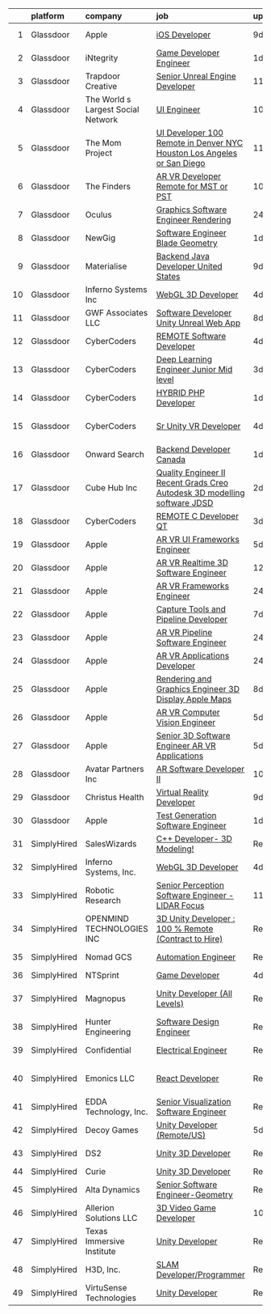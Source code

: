 

|    | platform    | company                            | job                                                                                                                                                                                                                                                                                                                                                                                                                                                                                                                                                                                                                                                                                                                                                                                                                                                                                                                                                                                                                                                                                                                                                                                                                                                                                                                                                                                                                                                                        | update_time   | location                  |
|---:|:------------|:-----------------------------------|:---------------------------------------------------------------------------------------------------------------------------------------------------------------------------------------------------------------------------------------------------------------------------------------------------------------------------------------------------------------------------------------------------------------------------------------------------------------------------------------------------------------------------------------------------------------------------------------------------------------------------------------------------------------------------------------------------------------------------------------------------------------------------------------------------------------------------------------------------------------------------------------------------------------------------------------------------------------------------------------------------------------------------------------------------------------------------------------------------------------------------------------------------------------------------------------------------------------------------------------------------------------------------------------------------------------------------------------------------------------------------------------------------------------------------------------------------------------------------|:--------------|:--------------------------|
|  1 | Glassdoor   | Apple                              | [iOS Developer](https://www.glassdoor.com/partner/jobListing.htm?pos=115&ao=1110586&s=58&guid=000001832b5a8acc95d4f5737cd0dd29&src=GD_JOB_AD&t=SR&vt=w&cs=1_6ebc7f7f&cb=1662879697975&jobListingId=1008112467706&cpc=FD1C1DA32C38CFA7&jrtk=3-0-1gclll2o4jflt801-1gclll2ojghrg800-3a23a682d87418b0--6NYlbfkN0BvKrLyj5gPmtZO9T8euul8TCxuuKNOtzRJOomxnwSEodTz2Bc-sPZl8WPllYOnI2h9dqokBSg2ztOFA3zfXqVxJiILid935XXx00ELvxThXpBP3LYD3KH3TFlePrq_7XaQvWhw22CXTG7IMlDbqvLloSY2mhLh86hCN2Vr1oEfIPwPRHwE61sRcQhOm21pHRuqiXQqjgXWuM3gQU94H_IXHISter7SXpAq761fmybKUt0jpJKq0psR5yNdEYrexNFY0pAtmV4-dZB88RGsxVlBstLJqU4qo8dcwURntaCHPxjbg75q4aQGzqpczmOSmWJ4KMP-5oJNTdd7P527rqVPVHrk4J6P_gZspeRLHoiCAeyTwjlTvogKd2-2AEu_N3Zwowrv2BMHHYYGz5VUFTugcZur-RJgNqcJLFWtdebz2jtVZ2nyIRppHPAzb4rkkXIMOT1iA5xtapI-RvE2-ZF0Oaq3cUuN_wjC0k2tRj_mQf3Ax4oZ0U2XkuVeuDezeY5nMjkyHI1LzmZx3ZddGvmvK8wvuRYEDDq60eNaF_cfFPRzAlSFbqQJVT_lEBv1lon9TDsp9Q8lx4XgfEz4Q0EAagXPLgR54TVdMX6i9AsCeyT3W8OA3cj0etMO1PnnsH3eAszHj7byQm5nP4ZQ3wU7cxr0BCsQ_Tcs073rNKBWAxDgK1Pr9kBNyDNaOzk46353gLpqEJmUDny5i-mm5X-UwYusvZ-7T8Mpn0dAYhB56-vL2sKnjtoKrVXsLa9UyrNeaZufa0TSVJFq0TooLzxPS4czFiy7gS86dKsOwwo7MvSGe-icbBgbvOGjbijd7zVOm5DSqPAlAwlUcQ4ahvWBGV4zVZF4El9xYTCE5EJfJTZgB77eACeSMViAP0vRUzymRR6Ftb-ibyF8AhHrCN8iYvLf-Mklb2uSK0lwIj_ffECVmQdKTIe46oReC0--NA42VpmNiGiGMg%3D%3D)                                                                                                                                            | 9d            | San Diego, CA             |
|  2 | Glassdoor   | iNtegrity                          | [Game Developer Engineer](https://www.glassdoor.com/partner/jobListing.htm?pos=110&ao=1110586&s=58&guid=000001832b5a8acc95d4f5737cd0dd29&src=GD_JOB_AD&t=SR&vt=w&ea=1&cs=1_a82e0329&cb=1662879697975&jobListingId=1008129780323&cpc=0FE1F5EA2BC84A01&jrtk=3-0-1gclll2o4jflt801-1gclll2ojghrg800-4573d5f5e8c55fc0--6NYlbfkN0C7QpSfatUTTt_pWYjh4fmCixpaZixxEgk6WqG2e9JFSn8PLDX21so4BUVMbM-nBKhUj69Sr6OpTqYDA7c7087Zkx1rCN74-lugdvlBewCd_1ZIW96wtt_ZQBL96XnFuywy5_D_RtQVA2RWdPeLXY6wv17lUkoo63IjPOysvG-AS5xisPuiO1ZcwYqzUtykwDi_3RWZvwxYIYoM4YJYy1eI6-vZe24u0Q2vVJcDj6fTPqcIEyQ3dIYweZH1KVruSTLQ-K4V-stvspxaJ7jdYZ1n8h_6ivOIMtegkA5yVCfay0u2vmVpoHV6euLpRkxS3pLCpr4oKLu8WvjvvmfgFHN44XXIMohD4qCrJY42lFEl5Z3S8zgfPo82UUq8af8C0poN1VplTiJPdlr20z3TtsAdFrSIDclOHmi77ZF98yc0hUB44wrtNsG7OCIrhO93heb78RSZpxHnuKKhe6BskEcoAqW7h82YvE-aiEb8hk5K93DGatfYNytHxb_B8_k-OYJ1XNl2HNa2XQ%3D%3D)                                                                                                                                                                                                                                                                                                                                                                                                                                                                                                                                                                                             | 1d            | Las Vegas, NV             |
|  3 | Glassdoor   | Trapdoor Creative                  | [Senior Unreal Engine Developer](https://www.glassdoor.com/partner/jobListing.htm?pos=102&ao=1110586&s=58&guid=000001832b5a8acc95d4f5737cd0dd29&src=GD_JOB_AD&t=SR&vt=w&ea=1&cs=1_7397de9f&cb=1662879697974&jobListingId=1008103754936&cpc=01C0F35AFA5AA31B&jrtk=3-0-1gclll2o4jflt801-1gclll2ojghrg800-3ccb01640910f06a--6NYlbfkN0DfhRLDY5E7BVY3xhBTAobuSaZ3WR2SqAJ-w4NHeQGDZ_V54dt5D1-9-o8FlAFC8VGLEw2k2nKsfw8pew_Kwqtd_SEUbUcMf-02KnlYLV1p_IH8Kyt8nzMazNMhvenS4mLaj3fKUYsQpT5EY33skyX4tLuaJ-sj4Ti1j_68LBqgjHhV6p61YjgY1NjWJ-qry5Ng5sKdcl7hq7eXI9nv-o7OIqJRBNpodTtgzTBlGWszEFCdwYTOwX8RRuVFAw6iEAdPl6CRQb6uyPre2WKttTFehhpcqFDvYQ4ff_Oo2JkWKFOXllMChAQevc8fJ6-VEq9Tv2dks_wxk2NTYDcrBWtMgvshjP2RaMNgp9r0LXqm1Vzxisd-gu9bVBexF_7TvoO2iXpvdmwsf_Dg9-iedto7gRcOdXBpeGKo8XQv0fhCf54n8JH3JjJ72NJUA-HU5w4W9OXYQr4SD7yBcJ1WGebyzeVJyhMYBAT9kboQpBa_Y_vTqFD7eY34jHaUe6r4tPX7BHCAQ7SjYmtOKVOm0dNX)                                                                                                                                                                                                                                                                                                                                                                                                                                                                                                                                                                                  | 11d           | Lehi, UT                  |
|  4 | Glassdoor   | The World s Largest Social Network | [UI Engineer](https://www.glassdoor.com/partner/jobListing.htm?pos=129&ao=1110586&s=58&guid=000001832b5a8acc95d4f5737cd0dd29&src=GD_JOB_AD&t=SR&vt=w&ea=1&cs=1_2aba9b0e&cb=1662879697977&jobListingId=1008107325704&cpc=334ABAF5D42DC775&jrtk=3-0-1gclll2o4jflt801-1gclll2ojghrg800-b0d1d05e3f9e914b--6NYlbfkN0DSgjPPcnEdvoK3uuxfISLALE6pB1FR7YSHOr_tSg5_QGIhoz_2VqUepdcKLBLI_zRC1ifvCFz4IC9M3K3yzi4LSEqnxPFcKoVN2ufIuoXP-IvxLw5B3LarhrY3vGJNFJPxPWXQ0SXsg7cjzARpfxY1j2ZZzyPhjU_M59m5a8uGmakB0If0jB-JVdRHkmqZ923y1w0bww40eA-SOofn4tt1upfjGipeC_wNAX0nwQg9UcuIiJcjGUhVBly0vK3lhkPdyb_dh9LftGkQmk7rAe7X-pkZ9ELVR9pIH2y1QAbM7-jiltrtoEpyyeUMntilKPrOoYtU8DDu2Yli_U_ID_XmgBDaVR7tcAqAYKqFMuHnApvFY53uC8XXZmU1sOWmYIULnM08BvVea6RYFL1sOLV4B1mqsaU6rCTSH0spVSJtoaqbFqPxhGbEJlzFo_2aUAFRccxZYhdqq_qQbJ6KrntOPc01GNh-cLllyDQaocooWjT-nY9LMi5MBwY1QphCBrlC-u64p4YEj1ctuhH0FQeB6pvRBd46RrNo7rkE8eeLr7nyuOp0J1wOuECffiSnDzzkof9rzvpaIDOlmg98-Qk0)                                                                                                                                                                                                                                                                                                                                                                                                                                                                                                                                     | 10d           | San Diego, CA             |
|  5 | Glassdoor   | The Mom Project                    | [UI Developer  100  Remote in Denver  NYC  Houston  Los Angeles or San Diego ](https://www.glassdoor.com/partner/jobListing.htm?pos=112&ao=1110586&s=58&guid=000001832b5a8acc95d4f5737cd0dd29&src=GD_JOB_AD&t=SR&vt=w&cs=1_37ce8970&cb=1662879697975&jobListingId=1008104756582&cpc=39A4E8CE329AB187&jrtk=3-0-1gclll2o4jflt801-1gclll2ojghrg800-ef8a33a40c519195--6NYlbfkN0BDp_epf89aHDQhKpPegNJQ_ldQpEFZQsM9OcONMGxWx6pU56EKHF58QjVdAUvn2gXgAhQQvxpsNH7fDirUEibY3AvzPTiNNIe4lTw8eWZPCo-5zhozJ_ZTGQvXqJdul8yHi4U4MoqVYQZpUCAZKTGbcZMhPFF33iqC6pcimaZZ_xHfpC2Jd97uYaSvUggBu6MXknMS0lk6WNcV5I32PUa-zTtlGB9Q89V2zW6ryfVHAF7Qy5C4oyPbf842ccMvfL5rpfoV3xQWNL3wJB3PyrsIi3rbBRBlg-V7W3AgOcot5BEww3a6yUq_FmOwep-nYBn2wr777mGPdHl3EiE-57PBmNr8nqVjJxS5EdZUzcKkJPXdhCXnXkt6XwcGCJxBYkAgfMj6QYyohYL-9X2DV0NcPFOUzvNAblfiKZs9gLwvx0pr0wpc-mhIL3AKFUJ1dZCb5MoSWAOHey8zVn2xupPm7JecVIAwwUWYFoQXNJYN91b5lH8NVAY8WH75AMaZsUyJyd2925N6D4bIyfjBjvxmCgYx-gdU_WaU3OYqgCMBEKy4q81FKGGBQgD8sHBWtL8zfM9z7f5qQg%3D%3D)                                                                                                                                                                                                                                                                                                                                                                                                                                                                             | 11d           | Denver, CO                |
|  6 | Glassdoor   | The Finders                        | [AR VR Developer   Remote for MST or PST](https://www.glassdoor.com/partner/jobListing.htm?pos=125&ao=1110586&s=58&guid=000001832b5a8acc95d4f5737cd0dd29&src=GD_JOB_AD&t=SR&vt=w&ea=1&cs=1_d22fa1a8&cb=1662879697977&jobListingId=1008106385070&cpc=3DB599BF2F4828F0&jrtk=3-0-1gclll2o4jflt801-1gclll2ojghrg800-76e8d4ed4d326d96--6NYlbfkN0AYo_ysEmi-N9D-g6x4hDoxwWbDzILIh7p3iecCghkOgCCQ9Hjx-p_46PTVF05XzNP5Z5K71OiC6zoUMdSW3LZvMzecx9XPoBXy4TghAeCSdb8dXvKrDUkzgIaCWvmYeo1SeQbGFdI4NQnpIbRQDunnf92V0Ep1OSri4gPT5T2YNh8Y-j5fvXhZ7qLhd99Y6x8MNP0_YNz5Ui2K_8fiErCtw6R88G5mi_WsUrGpdpUV9O6moZ-Va1wTUkWBojgpOa9Hzr3Gnqb4uelPKTGe8FCHSsdafsnNcfxmHr5bHoA_Zq0y5wxGNo8ttsMGRcttbxIC5kdYzY2o82Lym4U_nMaUD1CA30MfWy8id-YsgSjGFiMiIa-DTYg13_xOihZrPADrE_oMc--x2tJSDE0g7rvLQkHEffvCIIDa60mm8yo_atU7-KBbQPmztvdtZaCjXRX7fGRNNyVP9vLcWsGFMMWR4KCYksZSVB35O55NAkbb8yZL-1t8lmywAi2qgY9x_ILPWYcvEUOfRcS9ByAFuPc_)                                                                                                                                                                                                                                                                                                                                                                                                                                                                                                                                                                         | 10d           | Arizona                   |
|  7 | Glassdoor   | Oculus                             | [Graphics Software Engineer   Rendering](https://www.glassdoor.com/partner/jobListing.htm?pos=108&ao=1110586&s=58&guid=000001832b5a8acc95d4f5737cd0dd29&src=GD_JOB_AD&t=SR&vt=w&cs=1_e3bb2444&cb=1662879697975&jobListingId=1008130556276&cpc=75B6770C194DCF89&jrtk=3-0-1gclll2o4jflt801-1gclll2ojghrg800-9befe75e98588d1e--6NYlbfkN0DYl4UJW4r1Vl7FEn6T9F-rD9lpC-0oMJVSiWjK_MGUd8e8cHXcpv6KPyjLHZEfqkUa2Jc6cPcSL1BCKYWS171d62RiGZbeLKZ_DxhcRnvk2Rg9OX38eacw6htRBQ7tIxYbvX-ap0AzuQerzpFKJEw4oirGE1wkCndIDjT3tjXH8WFgEcWdZnfl4ZLxDMEb-mwUYhDDocqJ_ZQcTxJpUEno16uPXtpKDvmUKv-nQ7T1m33GfEBPPykcT3B1GG80OZ7JpGjYeFgPfMswtIWJhj0wR9rrCjUh40fP3b4Bfv3aOl6xD6rfNG2XDBMXsc_uCC5-7ZSftBRge3rWEPcr-rS_a5Uh9srlegK62XnmPkBdjHX7FKDPIDx1bLIlMNHMxTyGAm3ytSfFJC1haRLbBQjzwxXPKeZ0u0Q0ALCISI1jcrr7jBipoG9vVb5_EKsvNDr4247db0Ml0ZHVqeMmH-2xKEw7vYRnIw6BXE03wCN9yFRA18ZGPKR8XRaNnLUH1x7QVEKxYwr3ggaHWv1EHCuk1dh5c_VtYboYoglTsyj7Yhib_gptd1Y_yqOHsCknkxsoKCPPXRIyVUG1CnCHfC9CuOaaezrh_FjzrWvYR7sJZ7P-w_7UD4JPkMFDIqZD2cgGxmF3mZJAVl1Cqp3XXAuZ_L2O6WCUIMRA3gMRhLoTU48QGO4iZsEFz76ObvOCd6tSHH3-V_5H6FFfWDCD5TqnNf8mgfTqZg1zfhT-3ZGGgGGT9wbYyTmyK9LyGzsIyI2a0ashrN1xuuh6YNymauCS6F_BL_YuQJlHk7zpxKdXvu3F-QFuPcBgO5GsjJMdVQFrGqjWQ1id-uIoEru50Q2enn7VVRIsZk5aP7cllkchuFSExvzNuIFC4tPwtruYbzbia3UVRf1ZW-DeiOqYCP8JAZoze196482gAn_O8pbrfBRL9Wu2zrpkqtYSXd-wZ10p7qpUSds6bLjtbLBNX8plQ2TflS4ZBd4emVphMZaedq3_YmoxiAx8puM_HmcM21hCSJt2Y9wRqA_EuhfNe94WM-Mxx7fFseWZdjWOWLKIBIlJszaAloq65hpgOPTyRtE%3D) | 24h           | Remote                    |
|  8 | Glassdoor   | NewGig                             | [Software Engineer   Blade Geometry](https://www.glassdoor.com/partner/jobListing.htm?pos=113&ao=1110586&s=58&guid=000001832b5a8acc95d4f5737cd0dd29&src=GD_JOB_AD&t=SR&vt=w&ea=1&cs=1_30b0a604&cb=1662879697975&jobListingId=1008130449300&cpc=39A4E8CE329AB187&jrtk=3-0-1gclll2o4jflt801-1gclll2ojghrg800-d72860383aa12818--6NYlbfkN0DMRWx3dxQwEUy80STP2pDlM0S_bnaKySzJTmtENEPEW3GrnwDjkmeNwP_gM4-BL2Fch-WeYcLYE5vb3OhYREfKVxIIfY4MsELjzzZqSVKwT7shxHWJxJH5ot-5-rfBriWFPU-9hZnqsIYlEzh5JD-hwFD-89kWcPvChQyo8RlyS4Zoc0iuuETRxG8pTVhxMgQgyRekmH-mkrvuDbTTRYI_GUvZRkJ-BOcNxOElnmVqZsKHaJU1r7BtX0oIqBuqc9lXhvzRg0U-KW2CoyJhhsOT4K-zNB8Ei-4h7h6pnbvQgCBoRMlK76CmuB0frPOnpLIz5Qu-fZeGFC06r0wRuxrzxINkqQGrOsLHBRyyjF0hJYzTZ-2k4qrI7mlOXQQQ1L-GG-IBy2Li4rKXp03KamZnwF4ECRiiMiAIEkTn-HLxujFohSCOSOQ0hdxN7I85dR0phg8L2D48wGJbUeMGV__8wePSJgRR9Au0N511YA9LfCV2kX_h2s_giYRJcQGV_TrqREcsSlXUiItekhTZTL1VHca_41QSY1uEjIyNiau873_yh0rjnihmXIBDiNn_SxNWp5m8PQGLW-aB7O0H06a7W2OOFfSjFSRpxrmdmvUQMayVpNiWSE_l_4AYueMdtZZWr1KMu-hmsQk694WMb-TBzufdbREGE3Jc2xFcmoqA7nfX1CYhvCXWoAxP9n7qgRu8pXZIBfcV4qPMvlgWp5c4gqbLhP5RGIghbnAZWIVgIZJETOqZJsk77RBGc5DSfSI%3D)                                                                                                                                                                                                                                                                                                                                | 1d            | Boston, MA                |
|  9 | Glassdoor   | Materialise                        | [Backend Java Developer  United States ](https://www.glassdoor.com/partner/jobListing.htm?pos=103&ao=1110586&s=58&guid=000001832b5a8acc95d4f5737cd0dd29&src=GD_JOB_AD&t=SR&vt=w&ea=1&cs=1_233c3d25&cb=1662879697974&jobListingId=1008111452488&cpc=8507CEB59E1C6AFB&jrtk=3-0-1gclll2o4jflt801-1gclll2ojghrg800-cffead584926eb06--6NYlbfkN0BL1DyQYBK1tHwoBciZhChALBxjrhsy8rFgUIA85pUFUaICefKbL8h73gDJOEWS-68N1mz8TIUkPgY4_V6OzDue4R-Yp5-hbGOmvajeWdo5Z6POZHRFtr9fO4GLUMhd64x7WqSEzsKBZNw1RLMVPwMdfIVWYK46F8a3G54OBDC48IbwSJPDBtgqBeHwze6X36bbho_NFeAoPJ7N9fp642gx4a80hXd1TQ-PNzWlXU8LVpRaebgBsNqGfQHWoTbXHIAPKNCbwj_ZBon5o-IkuIDMvLsLSxnRCdNtGfINHzlFk8n20T40hhnqF8jRh0bezOWOGDFE6NxqUBV5RxF5npW4WqeP13xLR5y4nCL5Zxa7Guju-Xg9yynqXQlDacNxblff_WrDEpsP8CZdOD88zs1BLdhmae6iB65_8R01974C1G4tpdkg9oW120RAKq8Ua4rRMXb64btOMVyP6GBR0k6OFhyZHApXvEPkpirWBWQ-4yjYSnxhk6eVh8z9hhlQta-xlz8NaOZAJp0zjlLNhsEzyx7-2i5RLlw%3D)                                                                                                                                                                                                                                                                                                                                                                                                                                                                                                                                                            | 9d            | Remote                    |
| 10 | Glassdoor   | Inferno Systems  Inc               | [WebGL 3D Developer](https://www.glassdoor.com/partner/jobListing.htm?pos=130&ao=1136043&s=58&guid=000001832b5a8acc95d4f5737cd0dd29&src=GD_JOB_AD&t=SR&vt=w&ea=1&cs=1_d9ab2cd4&cb=1662879697977&jobListingId=1008120873956&jrtk=3-0-1gclll2o4jflt801-1gclll2ojghrg800-751172b241560de1-)                                                                                                                                                                                                                                                                                                                                                                                                                                                                                                                                                                                                                                                                                                                                                                                                                                                                                                                                                                                                                                                                                                                                                                                   | 4d            | Remote                    |
| 11 | Glassdoor   | GWF Associates  LLC                | [Software Developer   Unity Unreal Web App](https://www.glassdoor.com/partner/jobListing.htm?pos=104&ao=1110586&s=58&guid=000001832b5a8acc95d4f5737cd0dd29&src=GD_JOB_AD&t=SR&vt=w&ea=1&cs=1_7dc6cb9d&cb=1662879697974&jobListingId=1008113847249&cpc=663B5FE45D73772E&jrtk=3-0-1gclll2o4jflt801-1gclll2ojghrg800-4a432009221c1997--6NYlbfkN0CiXlXD9X9KmMK7S-b5IcFBvVIey8Qr_VUnbo48CIz6WLzcoSDqneRDku8QlUdN22kKDxpZipBu3R9SWpIpbnBOif_WyzSOpDPBLp8SH237hTTGLeXdTBRvKFfH9-fsxvk44MkMMdxDaDrE8b02UV5PqaRrbQQ8HJ-GwRkEgP4BK_mMhjuP4gDN18aeFvn0n14tqijvjpc6JBVFqU6WlTNKTGBc6DjH6MtJUdpdZ64JYxwnfnzDBJPLHqhaX1giKYpdLfMIA7ufV97L-M4nL1G4FcfMBNZiBleq6k8qJSD_fSpeXb9UcbpxrCcITo4LmS0rnfvgUWL0LaOt3T4SS54L2IRXyAvRhBCqm2burQ0YMfs4kJppSHahGSW1V5iua4A7QD_m2Sl2xISejV178wMzMMC2ITtLng1d3Kfmx6zrWrzGAdqBtFx2-b1_t_UsbuTf7THHWFRPvNhqZRyC-FJ5I9Nb-ZVivIUU2zOo14EMsP0bHwWZJm7EHJpsN_xgsDi81sZyUTOD3GOzyND9h-xu)                                                                                                                                                                                                                                                                                                                                                                                                                                                                                                                                                                       | 8d            | Eatontown, NJ             |
| 12 | Glassdoor   | CyberCoders                        | [REMOTE Software Developer](https://www.glassdoor.com/partner/jobListing.htm?pos=120&ao=1110586&s=58&guid=000001832b5a8acc95d4f5737cd0dd29&src=GD_JOB_AD&t=SR&vt=w&ea=1&cs=1_9460c777&cb=1662879697976&jobListingId=1008121398651&cpc=FA84DF7EA1EC2398&jrtk=3-0-1gclll2o4jflt801-1gclll2ojghrg800-c5e32d578686b0ac--6NYlbfkN0CpFJQzrgRR8WqXWK1qKKEqALWJw739KlKqr2H-MSI4eoBlI4EFrmor2FYZMP3muM3b7ixLItdhiXB4I763_by3M9BlDqlpleTb0RpsOPeVdYLcs7YWUHlTjgxdq1VkzmxtcXoQ4f3N1mfMhFwIZ-8UCwIIcuktv11K0te-zKib7KtiKbpkclV9eQplWIr5ggvAYaDYWGfBfyhJScJGANj1kjOpdWpK2kbKrbt6x5D2REQVUGRPGJ0m9GzSmSgTds-PTujuvRW1vCRWeSqMsNrqFfXv_OCi5MvSOSofNI6cm0-9VCwnT6HZaHR43zW5UGYOl-PtNk4rXIKCNE5Wo37wMziQTivMOroOSj_9ylMpNmAtS2P1Vz0KIXAhf1KwtEDy2PEN43PeptioEDHWNezO2YIDTRP8MKvFnfYl1ntiZl6NtUDcoZHdqLDmrenNxwK9UfAie7cM-kOgkhTY-j8bVzP5_DpdK74oHEj6KGmWUkPoKo9Vvtu7qG11GXnbXzKOhJvMJwZ4TrabDPv0equMvl0a44rqr7e_rNedRPPU1PTUGE3YKvyEw79AeAfFZftbZv1QfjpPJUhAtU5dKOZJlSS5-W16ZFExwvUlY_zfKz-2MVs_Osiqev0oww1nSPHbBkn62-qmmjHY_GiJwV1fjzEgNf1H00LgtbFEGqwR-XdL4NgQ1VNHN1cEIbwScVrYzaMRi9dwABSJZQff7mZxrcvJ7akE81WXUEs0xrv0lsJ-WvE2B1RjBK0nA9MuJbVzeFWfXntKmDohgdkgVc-ot-VD8iUswK5kW-gM2A-4xv_Jr5NCIK_NZZBokEak8vmaOuU083ss6IJciIVVRqO5HunZiBqJ4VGAlbgX_4fxYialYRUWyM3QmY8ooWHYqp5ugIkaL0bpEYFNcPD0e_E8NORHfidXrUsIisoH6rIzLUfc1KH4jKsBxkKxYOcqguf2ufGmrw7d-L50yy7fwYyrdi6WC_abzPOenClFtc9gGw%3D%3D)                                                                                           | 4d            | New York, NY              |
| 13 | Glassdoor   | CyberCoders                        | [Deep Learning Engineer  Junior   Mid level ](https://www.glassdoor.com/partner/jobListing.htm?pos=126&ao=1110586&s=58&guid=000001832b5a8acc95d4f5737cd0dd29&src=GD_JOB_AD&t=SR&vt=w&ea=1&cs=1_95ecbd07&cb=1662879697977&jobListingId=1008124642898&cpc=FA84DF7EA1EC2398&jrtk=3-0-1gclll2o4jflt801-1gclll2ojghrg800-2b621eb6ceb6d15d--6NYlbfkN0CpFJQzrgRR8WqXWK1qKKEqALWJw739KlKqr2H-MSI4eoBlI4EFrmor2FYZMP3muM1LhQYdYuJckL5CFyuyevhjgHzkuj7jBfSWniKp3yopvM-4RZ3iLzJLlEW5I9yByR2fOlM8JjCgnxILbMhIm_xtyw_cTaiJQCIACPHhA7rfAxCgmv3oV836pj2fMdyiu7q9YKvNxFJYF6bixwXzkktHO007H3pf9ydR6RHt5HrQyJowmAILQ3wz8aJzvbZwIV1uCacxrD6V1F2iYNhZFAkEQB-eCKdNTwHZTE6LN_E4DqzHcydUYRI-bTdOL4yeaITBzhG3ZUilehTzlGdqzz5VGrqKTwSCRtUuZ4Cmes-Q0whhmM9asDi3KrqIL5s42xb-Sfhs-rd5VD7SmryQ9eEqc1vOtNtnHXxfpwLb_X5iUoDiNzLyZ5c9HhreovRqrzphKqqkD3bqPztehPMVwyVVUke7QeI7fIdvnitBV-tsA35pci92PlhJbrzq3ZT0vUPAlh_m-Yz1ftRquPGc97j0XQ7p7yXCnU2QBancFAwMSv-Uw7EorUWZQGSk_L7kd_R2_J8vTAMFj8VkYXndvq6VymX18n-HCwti4L2Ziya1FaWdARNgSFaD27I27ncl_rZX9RLEEZZhfNaWltL2FU4bYIqwgQFCYgJTuitkdnyKZt7WTFXLoww_i_yim2ZisFyGL2o3mrqxqlqLkMl17SkXEmXESMIcfILB4w3xMIK2vOHTBC4TRlKae6GAt_icZKFH52O7EQOTpn0rS8SGAzEeE7gZLpWupYsEYFjZT_Cyl11hb1K4WNFkr757WUE7yH69go_MRFj2nVctWrN5mBM7r1FgSN0PuW-iNI9GURrUA6RZHDxgr4vD9jUAf9V-FoHcNAwdNhAAKQZQstI776f2cKPclfAU1FrFlPplvlZcXsVJgHvcn4XKZN8d0NhTXqg64aDSqDCh6nyIjftC3l8hNL-PUCa1hzU%3D)                                                                                       | 3d            | San Diego, CA             |
| 14 | Glassdoor   | CyberCoders                        | [HYBRID PHP Developer](https://www.glassdoor.com/partner/jobListing.htm?pos=127&ao=1110586&s=58&guid=000001832b5a8acc95d4f5737cd0dd29&src=GD_JOB_AD&t=SR&vt=w&ea=1&cs=1_880e18c3&cb=1662879697977&jobListingId=1008130292926&cpc=32EE424DE2B657EB&jrtk=3-0-1gclll2o4jflt801-1gclll2ojghrg800-dc36a99965e5442c--6NYlbfkN0CpFJQzrgRR8WqXWK1qKKEqALWJw739KlKqr2H-MSI4eoBlI4EFrmor2FYZMP3muM2IWa6aK1nUKn279HXYEh_yCJTohgDy9MiKci6u_Ecm3cr2f1DvM8mIYZKiyQ9ZsGv6Vfa7TBC1rFdS5OdWKgalSeaQRlV9ce3VKhwDKv4ec72bwyxZkkJO8LN97lOOhJkdxrRgG8vSb_N6xzqj5de-DGOaHBl34AZ4owCqWph9Snf1GNbw3QmEFOh1lc5lfK0M59zZ7al1VgrxFtjeznjrAlmjxclbxJwd4_98yF2MbmQgis5ilyr2hMC_QmJSR1p50y2rUm0GGVxYKfW1gfHeYFnmzrrboNfme4gRiUv6-SUny5sokBLyQfxUehHpepXJA85z7gu0IkfGhYgktCipxc4sUwDJfeVnuZzm0Y24Jdq7i5A5C2zLJP1fqhFuhfFLfwBmV3auJeN8LTTrf6B2sPzvRwDGbaOL7zS2m_QXkNyEydsmIKJyzbweLJM3Y8uWlFFSWg6SNkKRs9IwT7PGhcOJyR2kC5gwsD4cdoTWegtia_rZOoakDYaJYzEfljlq5XCkrbchwE2maZ_z2wVxVQIZhrpWyq-ATtcZffOH7d96wgURXzLTA9ARkCyL-vouPlTh6zeKkUfwdwWgtaTm7p-I9tSY2K2OgCK5UWToE7a1hJMkJGOaHabEWnDoGITLpznfuCaXOZOjREIuLV8yjYBHXb-pLlwb9AzaTu7thR4mWayfYcEdzMELdMhGYCX35v1cGwC9DygBqY0HIVYMIbscUB6jpdGCdz90tWQmAXQsmqm62wOWKwEZW2s7ZzW7ezy3K84h9Qg9LQ6Z_vn4Ihi_sY_RHe6MbbTjK_PRvY3uPODQAmV7jzU5kB12v1z1dYKGBhBXHhXgfTKsdfoUgu2ckmUorsfEZ1bgNL2ulrEGrpH4o8d1eLRrYlAbmXUoKubvpyfUbW281NUFztGKfYRn0Xh2KMIpEvHgTSIDkQ%3D%3D)                                                                                                | 1d            | Cincinnati, OH            |
| 15 | Glassdoor   | CyberCoders                        | [Sr  Unity  VR  Developer](https://www.glassdoor.com/partner/jobListing.htm?pos=128&ao=1110586&s=58&guid=000001832b5a8acc95d4f5737cd0dd29&src=GD_JOB_AD&t=SR&vt=w&ea=1&cs=1_6edb3c8d&cb=1662879697977&jobListingId=1008121399360&cpc=F4EED0218A761C36&jrtk=3-0-1gclll2o4jflt801-1gclll2ojghrg800-1b57b942a08c01a4--6NYlbfkN0CpFJQzrgRR8WqXWK1qKKEqALWJw739KlKqr2H-MSI4eoBlI4EFrmor2FYZMP3muM3b7ixLItdhif6tO6LKs7U8ZN47Q-qUMdDOH0TRIB9glu52wHWFw7WGg69Q7aGLVZJTRMSnxe8iNpruyHF_5zr5aWLxZBdbRr3PumadwGS_lJ1IxwOnShvq2w3yFGHBM6j9nmO0HyTMtPoWUb1boN5298wcPQE1h1PmP6F3LZJrgZgYsqehgxXc6z18IoGcbfgZ6TT1YTkcBV-xIdeDtsUu90jsEpH11S7pjef7ZFSadcZVNLRx0n8DLJ3rMQ8XV0uiaa0BzuRfTD4MLRQG14jG9SW1RXwFrAz9teicL-5V0VUaY4jKv3iihPwLGuACaCXpaBAAgHyRSRt6gJ0ij6whUDs7dNQeL0fG4zc7bjoA9Sobnu1rJ17ssjYU2fMO5uiBdrqMNsP54NKwBTe7AfZahJyTXUAHibiHdcdcc1KoXUQLnax2wYgdBdBYmRqlSLNNWF2Q4o6cpQO7OnDNOpPZ7y-yWi2XdMiad6L_kCdXhC0FU48V-f0Re3Q16tV7YWHRUvRVybUa6RhPgOQ1m_o-wZRjqPJmqjEbJkOQSfJkswYCYufG9WO01n_L1-hXnV71O3vE64BNtnHHvMgWDJVX-2K_LnInHvZY6W-n3pWEPOBPuwrSKJzp4V657WqV6PHAc0-SCaCDgxuijdReXv4tndfxm-o9pd_zxzFaAdslL1SuJDKb6z3QCvvMcfm1jYtCPP7UQX3WcKk9E05vgV4BczZf7KR2230jq23kTImCbgABUva_4W6chrdHPurSHZG_UsQahPaDwM3Yteae6tLzR-lTw1vabu1Z9ytRvx6f0UJZM2JuQVNg0w8TEvuu8KeWW3b9Ea8BmSJ4-V6erMxVgh68Qrl19C2pMv6IhTX1ZOvNulmGFKwABdhmM84r1HYxTNytZ5l3fTXpjhZLyL_v0XmpY-WWsHI%3D)                                                                                                          | 4d            | Los Angeles, CA           |
| 16 | Glassdoor   | Onward Search                      | [Backend Developer  Canada ](https://www.glassdoor.com/partner/jobListing.htm?pos=109&ao=1110586&s=58&guid=000001832b5a8acc95d4f5737cd0dd29&src=GD_JOB_AD&t=SR&vt=w&cs=1_18d71830&cb=1662879697975&jobListingId=1008129277669&cpc=D69957E0862862E0&jrtk=3-0-1gclll2o4jflt801-1gclll2ojghrg800-e2a2c0b552c19a36--6NYlbfkN0B7YoEZZ2QAGDyEGGmBPAUWSHc1Mt3sMCn9FehKcWA3wwfxcx19LEZnY8Y4HGhdxxpS3KFaZ0UOrG11EP25WyP7ulYeS8GVyGXeLLpvR3FjzLaaa-2hBhUho2m5vsHtlvRQ9wQhacVh8veuJEeFgzD-XST_vn3vjmk-edARtviHyTsEyspU3a4Tx6OYykY85_y4PJwp4q-rXe4zuVW_RirNWaDHSkSTJK07f3wv94PL0P3EjJXQXXFZH3cedZhua4MEw89E5s0SSJjI6AN9lDhlTmUYufvtPuAxQESwpPv7dnEipaesumLckCM2IY-ATOl5Stel6109PXnByEshB6Y3qw0xnsONmOCM6CCADqQBm1CZGWao_etktCqPRVYR2kidpqxITKpKEWldHTlpwnXSXXyc2HYlaQM-U9kP3X1QDs_GLpmjvOI2TvM7J6oa9uxiZCvBQ_S8JBUjwaiOrlewV0gY_iZKXbKB72rAGPDEQ3PA9HRNoG6eKVQbvpuTGP2FVGwG6-6PT32fcSmkYK5tVeC4ZFBgl4ucwvgi4EFxsscp61ZRfhcVkTyyrGc9gvvmn3u5O5aSI8CY9sszmsDocpMOIGbnmjZCiHQazRUB_gzRr2luO4WZOdPQiYQC5aHNoLy8F8cGsDrXtystN9RghaR_3FogoWQVfVOQGvslpM_87gVw__Ak6CawBc-i5ZkySEwELOWjITnJz8_vh6-f20DCO_RQdRAVpj9k-yrz9fgM6ppJ__JXwQoEw_4cLj_nEbSEBtspXAbTXEtzN8kddIHE0Nu3v9GMAjT-fEa8QPb2_G8gi6Oe2XQIidsm6RJfK5B6mLj-EJ8ywJuY33lLbQEpYlnIymYl4ttOwtmE2R5XL5fTKjULrBrSn_eAH7xf08oZMQSR77Mu7_ewi1T6hwaoPncq4uDWXvPSYlO83snDjEYqDEnn-9M1AYj2YX1767p24v2hhFrxQtk88IjtVr6JwJeQZ3J8ZIBTjX7ag9jr6erRquz4)                                                                                           | 1d            | Ontario, CA               |
| 17 | Glassdoor   | Cube Hub Inc                       | [Quality Engineer II Recent Grads Creo  Autodesk  3D modelling software JDSD](https://www.glassdoor.com/partner/jobListing.htm?pos=117&ao=1110586&s=58&guid=000001832b5a8acc95d4f5737cd0dd29&src=GD_JOB_AD&t=SR&vt=w&ea=1&cs=1_bfc62ead&cb=1662879697976&jobListingId=1008126674449&cpc=FD1C1DA32C38CFA7&jrtk=3-0-1gclll2o4jflt801-1gclll2ojghrg800-12f8e2fa17b33b95--6NYlbfkN0CYTrP2MReuBlROm19G8TXqBXouW2qqVrLkihxTFAjaYCIWXfRtmZrShEMZzAnDSvdIto_hh2QJjksBRr9gZe-sMxq3m62UDV2ABufau1GS7nSJwW0jSrvDEBuUHHxtuWjNU_6csNp-ocKyeT5Ciyawg8L9_J7xyW63G5VtNWSIB4W-36Eb71uS9X79bEs_qZBObq3OQ1Z0BmEkfPOuEv2Ra5ZQZbstR58Oo4CSKDySomA5QRKjRYKnHzeQvf6H5Z01ErbWmyQhwY8JOsS4xFxi12ldX6zYJ71OufVUkgwC2ic0EvDSnTsj0LMCx5hS3Na0yXh8CcpLton-82roI75X-e9vfEBOjCpjkySumeFmWgHgCN_kTc86XilZiOYi8pqKaZsDXuWw7ZdctQhjNVX49KPRfgnPoc3bRh7WQfRjttW_fBaunrH_VMqOvpQ_l42rLPxOovgk-YrTC1ybiYtS0X2qKz7-xydnXBchd7M2woEwQtgcGhZTDc55Ev2B77rW8FRRkz0xPUKfnca0n--Q)                                                                                                                                                                                                                                                                                                                                                                                                                                                                                                                                     | 2d            | East Moline, IL           |
| 18 | Glassdoor   | CyberCoders                        | [REMOTE C   Developer  QT ](https://www.glassdoor.com/partner/jobListing.htm?pos=121&ao=1110586&s=58&guid=000001832b5a8acc95d4f5737cd0dd29&src=GD_JOB_AD&t=SR&vt=w&ea=1&cs=1_98b29145&cb=1662879697976&jobListingId=1008124641992&cpc=B076152010A3B66C&jrtk=3-0-1gclll2o4jflt801-1gclll2ojghrg800-c32b3e25991943cb--6NYlbfkN0CpFJQzrgRR8WqXWK1qKKEqALWJw739KlKqr2H-MSI4eoBlI4EFrmor2FYZMP3muM1LhQYdYuJckAbnbUSQT8IFC5AtjEO-xkX4thX90q666LFUDS_DhjYu1LkLnsr-5YWp2DDzW8Duth-GtSJg0V933meb_C7_iNsjVbmVvo_YpCiSOvgRuld3Ga9l6kY1tH7QB2XrmXvcHt8faDgv4TSYdVd8EqUYooBzUSAgYn3jLYM3v6FApj4GIqE0u0LsdWLsA3flybl5YvDzuNOrFr9IY-Yv9bwoRdyRtYIeTV_LbIfF1fGeM9p_wNg6Pg6mIkfjS20ZXwXVyp74bzFlOClkYwDic7wj-Zkb8vmJoFZws3zbhklziJpBP-p67bHFMoCQ6nmcPT98RfgNSSq7MS8xADqNKkw07ErsAA0Lu14O8Yyj9yR1c0EKkuKbrXx9zTWdQ9XVcxiz86CxC7xrs1ZmWKVJi8PngH4L9nuffFWoAmJYT4xhPl4M2IIXQOCspm7ntBZWssaDW_WnTvyzrptH42KFftNVs2KWMnyiU3i5lmqs2hI5EX2pDBGWwp9mwLdD8LiC49pI6xeY_zunHkF9nC62fTvIhEh9v6c56CBFMDl77Cuja6klVcgO_dhwyXQyKwCmJp1SykHG86BWk_TIkoWmOGfUKTh5JX_OT7uiaz2QdWUKROhKFnsJBAX4wUHbj8BepUjuyL7IE9sLT2pPu4DEXOIDqCZ7s4b5mwhoTWw_148SATs-_ZwnMNtZ7YAO7MSdI6cB8fzZQdd1Tnp8dGUEzGuYTvbHQcvEQJFeJNTCk-DErVCtL9Z9oPnzaWKupz9c6alw-OVlfHVibHlbkM47fp9Cs_0YaxyqQlZbVmWfuK1edH-szAjSlAeO9davmhwnPweTRhx0xpLM-SJF97xrh76dYxjTel3TA7MzZmqYN7tnbprHcnIb1nClO6RO-6jVC1TVEJrxzUbT1zST8_LhDqvqq-fgk9IorR3umQ%3D%3D)                                                                                           | 3d            | Cincinnati, OH            |
| 19 | Glassdoor   | Apple                              | [AR VR UI Frameworks Engineer](https://www.glassdoor.com/partner/jobListing.htm?pos=124&ao=1110586&s=58&guid=000001832b5a8acc95d4f5737cd0dd29&src=GD_JOB_AD&t=SR&vt=w&cs=1_4cd4ab93&cb=1662879697976&jobListingId=1008119547537&cpc=AC285F3A3ECA6BB0&jrtk=3-0-1gclll2o4jflt801-1gclll2ojghrg800-90b9c76de9637a6f--6NYlbfkN0BvKrLyj5gPmtZO9T8euul8TCxuuKNOtzRJOomxnwSEodTz2Bc-sPZlbtkML8D-m4oj7_VbaRCaCuUzVBDvRWRF-7UU51s6yS61mbg_jRV7sJVBQ26DSAhw53pePn4upLCUJbv2jJX-aU8ZCt17zZteS8VnffBQC9vPKF0BPtlYFXHEBe4nhr0Romnn9KhwyJpHWn5YvEKXErFlAm8yeKNbMXgxQNu2l_xM-svJeb_LLTbwEO8S4QfhiNc2jmQ6w5no275UI7Qs2pB_VppKGfLEjUItaEAXAIxJTVvP74Q7vk27YniGX96-ARIEIfHycj6zFGODCcgzyRm4EvQxs5C01R4qSLtQCAtyl-vQ9PYmcH8SzpK193GWkMV0i_SHSvg5x5jf-ctog9uw-GqXeQOWcMk-w-jSCK2_DxASyUaTeroGtF7p56vIG_0MubO7vanEQpDCwJ7O8KjRiGlX_G0HFTWlKffMBI1AVJXaBcQA5Iqqf-PzolIoP6wHgGb5-yxvFKegAmM58wE7PMioFcvaXk_4EYGtuiNh6QSdA7W1LKxK5tQBRZaWc7TZcPWEN3jncep-brGxR8NYsF9gdiLDEkAPB0Q1xZrE_dzPlI_ie6komIOWjdP3knKN0E04V7jmI_Zq1Eyn1HwHNmhxxWaYZEvsj_-vTbxqzN5iUWd5lQuBxjwsy4rHFa9ECIcFwsncijzaGB5s5FMAbdu1W76Yqc4Zjc4ZkwIKepkoB8jLvW3B7rXSvvf8nJbTJjIGkhXIeASpfq7gUOcwT7PC3_lCFjOxnVqPSvhqo44Y6m-rfhNi-GIIFUKMmYA_WOfNpatEggT5Ivegi9D_jgrlSMdS7FE-_W63WSXhuQ9S4IkwAoctg9dLlclaHB2wS3rPTQ3ErPONiumq1mNoXOIgUxNhj1H4JsqljNF45z4rjaZaYFgH0Q3A3SHzzKL2z7aXbzXmCXuYnRh_MA%3D%3D)                                                                                                                             | 5d            | Boulder, CO               |
| 20 | Glassdoor   | Apple                              | [AR VR Realtime 3D Software Engineer](https://www.glassdoor.com/partner/jobListing.htm?pos=123&ao=1110586&s=58&guid=000001832b5a8acc95d4f5737cd0dd29&src=GD_JOB_AD&t=SR&vt=w&cs=1_6674f51f&cb=1662879697976&jobListingId=1008100584133&cpc=AC285F3A3ECA6BB0&jrtk=3-0-1gclll2o4jflt801-1gclll2ojghrg800-be74c4599b441ffc--6NYlbfkN0BvKrLyj5gPmtZO9T8euul8TCxuuKNOtzRJOomxnwSEodTz2Bc-sPZlbtkML8D-m4ppbenoaghDiVEtRt2-ECRqRyfWCRKa_Jz5GoeDNoT-8CfXL3jdHiysjKuh-j4TG83S-ZboA80dXeTHzfspT9O3Ra4hPABGHU21EAaua9dWAsYW-yi33SnjzbDtzIZ7rj4j6BsV-FrgGN8LO-7YmBWq16vMscREshhjMYz98W_0XQ_KCXn0weT0OZV3OCoZTmKxjqrxydjiIjHvB4S-AGG7p5Xe0lT6qIR-XyXPlLnh6GdPNTFBOOD0vljHDNGrJVmVpqu3Q4Z9WdJCryraTshzaLsNDApgbIvCnFZQFLbXSoq03zgr4WkwsdS9NJyD3vUlkoM2fMMMy5Y5L0bxYE9HC_g02nS_DQcObIWzV6CkG1j9nmCxz0Y8ZEyUiQmUq9o72ZenRa2YcbTMF1EnTq0DMRaX7Z_dTdng2UO3YXq-fpYrOvSlv5DVq76I1GY26ke1m3XJ_8OFzMIQnjE-6FKts0osXYCS-8X17J4qN7yBCmh-vLqnINS9UkB6Uw2vlfgcGL8fYfGWMlD5mqFL40SRE2PaS72gzGWZ9rt2itHEedLcQnxV5mkORuM4fF0fgHmC6lsCYg8yaZ-o60j3y5MQgUzxjkxOf0MdWvmlZ4WWIUxFByBBa6zMNshKRjsBU3pZ_b2Ux4ZI28KH5sZvAH020tiV38RE-ItrJrTP6TU7aqiYeD5dJJwQWUrV9ZhT2AQS9OERqRo49KnvqLZODViXFOhSwIR3LUEpGRpj3VLvi9EZv7hIjud94CVS53DoG-FYMLIilI74ommT0enEo5teCYBFjS3Wt3z81F6OdF0RjkFg_d3keF1FU7SwLeELYHHYT2bxeM5C4ZWMJndhKL5yvr60eYuNzj_fdxjerIwNHVOQbcEjDKYCMXT0uq_UqwX_8o_6buznGaJsse6DR-2V2SCJxPitqWE%3D)                                                                                                    | 12d           | Boulder, CO               |
| 21 | Glassdoor   | Apple                              | [AR VR Frameworks Engineer](https://www.glassdoor.com/partner/jobListing.htm?pos=122&ao=1110586&s=58&guid=000001832b5a8acc95d4f5737cd0dd29&src=GD_JOB_AD&t=SR&vt=w&cs=1_134b43e1&cb=1662879697976&jobListingId=1008130706145&cpc=334ABAF5D42DC775&jrtk=3-0-1gclll2o4jflt801-1gclll2ojghrg800-f6457a3954b60c49--6NYlbfkN0BvKrLyj5gPmtZO9T8euul8TCxuuKNOtzRJOomxnwSEodTz2Bc-sPZlt2Zgji_QUXEqlNrUXv5nV1kvxKtEtibCbrt91GoKjp_D1FEVep6YO0t9Hok_4UAhyLCadrm838mD7YOWKmWOpK5b7b4KZg8l4pinVAIsvS7KWdqio3wtILR8UhtimFj7Edz1JK7K16yojThwimBB_FIqXcxf8OXOrjRRm0iFfR2Ki0V25vp-Rshz5lyE1ducQtCoXA4NjQj6QYoqJZaMRf_T4W9UEBIb-C7SuK1ZS7om-PU0TEtD63ACkDO72cSVUnaW7YVsQUri41gKpEtkWT2Vqb494LM9Y2teHJsdU3rvj3GRRBjvqwVppi9-Vb_-R2i3mshJl8gPdn0bOoLiiRyZEjpLtR8Hzz2y3yUOw4FRr4MX13fJAs29g9D-q-UC-jyEKTEnYPnSqGLc99nnXe9rbW6ChxWsCgFM2VgogpeYAUpy5HQovJivA40xR_hE_iWL0PUrhTai3FLImliMgHBQBAlpOebnWPDunMKIXaDiG6sRQN5IIgvUlj53Q92gl8Rew32UemIFB0EOPstloh3yNp08xRWpyOEqhzuq6_x8aSdIHCZ3uYo_JtwJtos8GxypYPNM3SgpQFdxmYDYLfdcWgiSsYgFhGwTGUj9vdXHeYD15SBAv41tZFbNeHV9w2prwN3lEviTGo9249iqOFl47en5nj9jqNULtq_Gc1ela7kmAfcxBZqHKlIQVcd1iteqjO8-m43RhB4iX9B7SITid8BqZnXtQAdzQ4XhBZ_nFcOD2vRG55H3lzO00o16xFoR8_HexusJKedrlStf0NV97hu9ihl2x6YnpxZaZXvDfzvRFUHzM1c2i1WPgx5rJd3KWGsiuYKm8dqTDcGuqQhpitkwHslwLsNT8l8gLWpDCp811da_CBEP0AKqxWLYvZ3SBD0CIds%3D)                                                                                                                                              | 24h           | Cupertino, CA             |
| 22 | Glassdoor   | Apple                              | [Capture Tools and Pipeline Developer](https://www.glassdoor.com/partner/jobListing.htm?pos=106&ao=1110586&s=58&guid=000001832b5a8acc95d4f5737cd0dd29&src=GD_JOB_AD&t=SR&vt=w&cs=1_154fd609&cb=1662879697974&jobListingId=1008115940683&cpc=AC285F3A3ECA6BB0&jrtk=3-0-1gclll2o4jflt801-1gclll2ojghrg800-aed41e2bc060019a--6NYlbfkN0BvKrLyj5gPmtZO9T8euul8TCxuuKNOtzRJOomxnwSEodTz2Bc-sPZl5OJ9R4TJsNdNXIS6AYMhnGdboE4Qn3m2qeEdXprSlMk0Qec9nSBI_OrNLpBYp2tDdfqauL1A6hBPjLacG0LQyuO2XFfreA-MFOa8bCKlHinUQK0leaewlTALvGZ_lhI-ZCuNQiha-LSAbFhOKFXU5DQymj59nHwH-2B8hpx7NgIdK_6mBGwlHdApxeaGBKD61MqYd2AHzSLdTDvQrBOIXYXI4GaDqTKk8_YbPIXqyHKoXC7G9ewCFdajaYE3xZe6ZZtLD0wOmnhTkHeZMcX290Ume7lC8MOenX8TIy18-XTHMwxdXFRZO2HvF_3yaY13N_EdVZPhw0APYrOIZstRhyYYiDPazPfWbdt9hzxoTF9g2QkpCWenvHIodVZ01XMzruSZ4vuBs9DuO2LZTZon4mPYqmlwesjLdhL-h5fAwrhkvgI5aXO3dhbujAq9hKxSMGC7g_ZGACl2sWw3zSMF49ASxzsiJ7vnslkv7TpcLnPPAF74L-hKFDTBe8unuN7bbRvJvByutFZtxJxESHcf_iYZuX-EwD2e51i3py1uePj9mflYEfvi5zXU5Y8JGHmIQ3fLY1VbwwfiLz2EM69OGaElT1O6aknn1S1gU5oy7VBiyxpkCGLfHr9rdQpvTefByM7-NRDJwMf6iQFFt51yUOAW9WVqmTJRdA8Ko6vUYQUU-SwqL98Cs5D8OpHrOg1QFXkQVzLRSpdWKtfC0RsHJF69IkJFJFf_ySVB828i5bJLqk2t9OM1ZnUWNB_h44QuomV1NPBfMmPA66FsKv5dipydXllWr_Vd2fuMxE-vH-Tc4lhGzZj_O87cFRBVOEGi-aRpWBdWZ9pAQQpIxo4ltya66x3IDPSkEWtYYkRf0qp1g9RdrIcf7-7Pfheh_UeYJ6s-uRMnOkJCu03gn2V4dk39FlqVzuGM)                                                                                                                 | 7d            | Culver City, CA           |
| 23 | Glassdoor   | Apple                              | [AR VR Pipeline Software Engineer](https://www.glassdoor.com/partner/jobListing.htm?pos=119&ao=1110586&s=58&guid=000001832b5a8acc95d4f5737cd0dd29&src=GD_JOB_AD&t=SR&vt=w&cs=1_5a49a3fa&cb=1662879697976&jobListingId=1008130706306&cpc=3DB599BF2F4828F0&jrtk=3-0-1gclll2o4jflt801-1gclll2ojghrg800-f16174ac81ded8bc--6NYlbfkN0BvKrLyj5gPmtZO9T8euul8TCxuuKNOtzRJOomxnwSEodTz2Bc-sPZl1dBMH13w-jOzkoJuNaPqSdE9LqLtMTk4JskuAN9Soj-7evIzNRCY-F6dnEkYMv8zCNHOHPZ2w83tD_XGCVni37C9F7oEvAdjuoMSnzYbe_aF5DskQVGxSiYvKb1T1xSsCdX_t_JyUEy7xkcw0flB0PhNjXdHRylGe6FbPXAkZAu42C6TCh_qnAwEaMGULWpAC4GM2n4OfFT-Kvk19hlc61xZTMTf9GNEMBF7ZYPHlq3wAeTdqljLZ2vFk2jZpR0KStoDAe3xkbg48abAOUXwgqXWlBcvwMpgRaLgVvla-MphluMH5dWiMVnwkPZjaFGDehNOOo-paAZMij0rzwFgmeI14VsSJubXtTk-hZAQAlhgiPcAa_GJt9OgQMjGaPrpAfHvltWE0Iqh-2FKDfm-pmBk-QuWzrIuEyl5agpQHHISF6EXWGvYiN8TYLKbO7B-uV6v2nowLcQYukHcHGxa12d4ESUI7JaxBuYyGSomBWShAxWkU9ZuQVposKKH-zy5w9jPK1J0sBJqcEr0bgHQd7nbn6U12N2A6bLcPVcWA8f-6PD1dur8OajW1cfqJyecxsGNjEzyn7dzrTJQMJNC20dl2KjddsBClWHW6xV7Qe9QzJB9ASGxcToDnCVvSZPsLAkn373lUwnEAxXBADqTbsq8iFgMK2WQiS5-kHPm50Egr8wTvzeRKDbfRr9VvlTWVNm64q_WKJ_zIminx6D7M7djrQvXP21cCYAg-RluUXRHiJ46SGbkuAcrahNLY1jpPeNaYCiDh6HuzLiyPfjOySEj_5WiksfyY2ED57T4hXH1Sh9FMwchsvDQZDD2vGLBt0DoPCnNX7EWstDsqUPtGHaGUta1JDKRt5o2DUzVpnUnR4MTjASeNW5-bNXG3SVK1bN9tulbcXFLeaTUpSnN5qH_oEMHTvtOYMfwqUytmug%3D)                                                                                                       | 24h           | Seattle, WA               |
| 24 | Glassdoor   | Apple                              | [AR VR Applications Developer](https://www.glassdoor.com/partner/jobListing.htm?pos=105&ao=1110586&s=58&guid=000001832b5a8acc95d4f5737cd0dd29&src=GD_JOB_AD&t=SR&vt=w&cs=1_535067ea&cb=1662879697974&jobListingId=1008130706359&cpc=AC285F3A3ECA6BB0&jrtk=3-0-1gclll2o4jflt801-1gclll2ojghrg800-55059640dd1773ed--6NYlbfkN0BvKrLyj5gPmtZO9T8euul8TCxuuKNOtzRJOomxnwSEodTz2Bc-sPZlbtkML8D-m4r1Ix6DLeqtxr4SLEKKe7r0fp9wumlFf3rpyvb7KthvRZw6AxaMg4CoDi8hnnfQKaMLXkzhB-_nJGUN4qPAjJPhNVCUnqfVdP2BW7V9NxLCCg56MBFuQKneHTL_HrrRdepSZIbHqqOIsLdUj2pz9z0l1H1122a1dAK3qkyXB5fv2aP2HW6VVhwOEnNhhsUuqDLJsOBVzU22r0ZV37KdgrkCtP6Kuxv09_IPMteKYq2ihsbtz944WSQ_ABpitsQPThslWleJbzRrFOmRjlSUskLLSZaJKZ1UtYjlb31rbAsISQRu870sf1p0qRgV9_cfT3HeEdQEaYrZyCc9I8xx9u51chn7TZoPqWi8917elTj9D57t3QQ0rCKS2kzOAlW1t0FrYgoJ44HNuLXyTGv6Kq1zFe0wPgwJZ-ONOIAp1lFu2HnKUYWPRzoaIozxJeh0R9EkZTlQQHgz0g-Si4oKUdSgLe8wQFziJt0t3FYDXgR08-Q5M4Rohu_c4zKf2a60OzwoW40gETZ1OcMfSTAAx4Z3SJlImiUTQMPhy2cwCo-0sAlm0Du04G4Q_u1DvWCpSXyUeR3bT4fZiw3k9rkRnFqxbse3T3alB4opRxR3aNRGPUMxn0HDqkkMC2OiQeIReoQ8N3lWE-vbNXLAYZSreRDEAvmSG7MblpuzuYGEbGHyDdrOwyJD-QCZ6gWu5yzLHCUhhnFpIz0NesEArSr9bkj7f2iOQzojimP678997Bz7PaMw_1XRU51rpOUFdyF9fVPv74-oGZJkg77I0tJVCCHYJGxYl5dbDelh-UV8wskn9pPD8XEqM4WZ2pPDs0j7eEOEx5lKvO08vKFxNIg0pt56IL_zRSJ1DRbJQd3CDz-o6_YbFYe9K1J-CTUTq6Q85SBZFkZVz_gOcg%3D%3D)                                                                                                                             | 24h           | Boulder, CO               |
| 25 | Glassdoor   | Apple                              | [Rendering and Graphics Engineer   3D Display   Apple Maps](https://www.glassdoor.com/partner/jobListing.htm?pos=116&ao=1110586&s=58&guid=000001832b5a8acc95d4f5737cd0dd29&src=GD_JOB_AD&t=SR&vt=w&cs=1_25f8dc5b&cb=1662879697975&jobListingId=1008115118695&cpc=AC285F3A3ECA6BB0&jrtk=3-0-1gclll2o4jflt801-1gclll2ojghrg800-67ce25cf34ad9846--6NYlbfkN0BvKrLyj5gPmtZO9T8euul8TCxuuKNOtzRJOomxnwSEodTz2Bc-sPZlt2Zgji_QUXEnKj_T1Ut9FIFiKfM_lcs3PA9YMmt1GIIVfAyhKNGUPi1LVhtL59Y84IK3ZJ2UcsS2jkAW1AgJAovjXFj1aQAblWB5puC-3LxR5e54A2ZZRxJfvLlmzZBp5jtxSo8WcVwGGethEf26O4mWn8BApRIBFQuzGDUExIpVU5zsBNMNFhYJe4QB6jnT8kGLK-8RbXwxbSt-VmMv9S8Iwdw2JvZvib9z731ee2llJ2YtxHGSPONodOzPdr_R9hbz0FRW0EwDOEHy5v9sM2ZOz0SaGd3tyVjku3YVX0D8AG4lc1sKOZYHtkXAYq0ICF-Xwz78Luxnc3SZvrvg0ofM07CrnPISKvF4NxkN0g24-A8KHJ_2x5ALWBw1E3bQoJiLbzMX0XuyMu69umQeeD8BTegUqQYpEseyqvLIB3rYlKpZ5vK0_mgi8DowskjxQwyyLMt4a8J7TKpcBJTJt9kHvj96sqCo65RatGRVNLv67GDl2ISjzscKSijVn3bwWriirKTZOLPxpBcroeCTwP2apHdY4o5xn4SChNH7-onH76U2AKo0EcsUJZfLiVoWGCxnNpa7T20HjMb-o6vI26Z0A9BLKu2C8T-HGFteLZQ569TjcKZi6Hx75ETw-NawD8Lwrg_JLh_56kQsTTIEQugX113u0lE2-GfiM6DnLbTmV9KETKvnKMezAW1MUSGsC9gtNWsnGpfa9YibnvIpXYlYyXbUPNE5mEhkldyoLMlK0FUOpHveJ1DvUIeiiKftDbiXUpJMEgIgo21CrKc9f5axavSBXVDcJ3w4sFg0t0dKbBucMlaUxBrhIdtNX51iq8rTjLCZ2goNtadu3LlN1JP3zmFK47bwc87Bq66gKAfQEcbSd9h0Wavke4Ux0LMttJ_KUdk-o3xTDM1Jj1wCNx1W2HwcWVSGkC5hfa1K-1C5l65KzqA-4PRriey2CrQS)                                                            | 8d            | Cupertino, CA             |
| 26 | Glassdoor   | Apple                              | [AR VR Computer Vision Engineer](https://www.glassdoor.com/partner/jobListing.htm?pos=114&ao=1110586&s=58&guid=000001832b5a8acc95d4f5737cd0dd29&src=GD_JOB_AD&t=SR&vt=w&cs=1_b4965967&cb=1662879697975&jobListingId=1008119547919&cpc=AC285F3A3ECA6BB0&jrtk=3-0-1gclll2o4jflt801-1gclll2ojghrg800-91316586bd67fc3b--6NYlbfkN0BvKrLyj5gPmtZO9T8euul8TCxuuKNOtzRJOomxnwSEodTz2Bc-sPZlt2Zgji_QUXHUc8Wm5s2WDj5Dh_ADnoJFOODODEf530LuCTkionMKgANx2x59Q-KiX4Vne04_Egz8KfpI4Xe3qG3CjgyM6boCvsIVRpZBB7qMN40wh0_RD-viXNxVzRTfVn3O0uq-XAtOmBfcpvQkbsgWU4KDo3V8stI-SOcv0s9RYGeaXOAJpeaV0pJ-_enV4SynMTZoprPnfKaMo38gA0ia1bLIRB1WaxavPTiHraYJ0EdWOoK5f6AJA9nldQhhH8thXw6EfzJCsiUg9c0gywbaE35McF_f2eLPx9KoufWpEXlSIDgGo8mrzXXkI6tK9Ue3Tew8dopntRqTGM3RpuIClyRKY_sLJTiW_fS7QiiE0ZbdGZ92-q4FA1pfsDTM3tLR5GU-dw-WTjbVzwhC9F70QOr9YrDRI__H-4A7SAaEXwyXosP2BlkEc3gSWQLeTOY5sQgTxkEIjYMGwxQ1BJlaIHuLS8sqvwNjPXPGpqZXRb86NC4oi3A58-etWMhKsO_sA3az7-bIK9u9GJdXngYAWBKrvQ88l3MWHU4MnndiM0sGZDStN4S6k9tcL1I58cToXLJOdK7AfsHXT_b2ciQ9_Z2bY3Jj15soDtx_euoeMXf2MUi2LTA9tdNARu4TqRdFEsbhcZY41aN2r3h7xQHHZEXkzt9COinuqhvSFVRhaXXrzrBXzZp6qC7yZushMqWvYslVyDOZ5vtCI3_BpIjDs0mAVA_IO3Qi4QNCRbR5UabDOkq9Fxx76t2v37L7xnq6v8M-6vpb6N7xesgQiUCHPGJRNx4809zV8upM8cU_eD6fTVX2H7yXxq9s_63XCUTh1KqsPHpeMUlPF8CkY0tfy5McCsM95gL5yEBLRqD1w2SCYaU3PtX_1gFW7ss0I3fO1sn1ZEL6SvffW1CdwPmkqmtIQ2zV)                                                                                                                       | 5d            | Cupertino, CA             |
| 27 | Glassdoor   | Apple                              | [Senior 3D Software Engineer  AR VR Applications ](https://www.glassdoor.com/partner/jobListing.htm?pos=111&ao=1110586&s=58&guid=000001832b5a8acc95d4f5737cd0dd29&src=GD_JOB_AD&t=SR&vt=w&cs=1_e631361f&cb=1662879697975&jobListingId=1008119546890&cpc=AC285F3A3ECA6BB0&jrtk=3-0-1gclll2o4jflt801-1gclll2ojghrg800-770073f119bfc8eb--6NYlbfkN0BvKrLyj5gPmtZO9T8euul8TCxuuKNOtzRJOomxnwSEodTz2Bc-sPZlbtkML8D-m4oj7_VbaRCaCrXGg4CdD9EhMcs_M4RWasuNj9egCYIqnyNIrBegjZJ1cPwRGaklGMmngDuL3gvZkORITPjv5emAM066W6l5V3qp0ZEmyipZe1hAxDF3iyWsrZIWKInCZ_7DS9faKd6EkhL3-Q_ztTJOvT0K-1-oFAtjATiuxMteY6OWPocHX1VdFNSAIUNUer8KPanKyjiF248k7DQf9qRAnDJ-jgXw7CiA2LhufKVT6IaBXhOAIuK5l3Y416l9h0-xSIF4pkLinpCL8zZ65uXWpZQAmw9eFsW8HwrEWfO2u5GZhXW7WBG2hAvrzOOlBTvx43tbWLEOVE1Fe049_8WwhabOELkk98Sy7RaeWIjGZhkQmYwFH7NCImiS2bY7K3P0HFZ5HoY_x3E7mn7ijf3uIVmgxcquyMEge7k4QpcBehL_jLlQ133RGnaSirualP0fiS7BXAUIPQigusEF18gM-gryRBfUUa4X8v6wxomuyVpuaRFAaTpqekTv2CIEL704mC_VtXlJhg8NcttQMGbaF_BqZiBeERJBDJZ_7a4T55hmc-nLaYVgN0Z85Ftq8_uWbdVKzlUC1DQUVs4Yc31PKtAC5GaScsN9NKZe2yYMED0wxVl4cwMyWKPJAPHHS3EFdrhmwWehDg8rPymNRWov_Dhqje_sCJegypKes9mFhX_x9jVvtRuZlxlLYzVLN_UtX1BrIEXEkSmc_bSNpymM2wnPv-hXDGQouto2-WkbRks8PiuILG3Zyo1OyTyBzhGpQl-RlgBK5VYvpC-f2flCJu8LIeFHszbW3FvdgjqkT0uVhP1jKFV7VMu4JjMOrogWjr8oZZZfg4_6Sl0XZLQV07xDPM6ipw5uCFiSbTLSidnOeO2KWFoIroEce-jmafE_dP898BJA8A-GWsZ_YQYcpJouR_K7OV74G1QaEihR-w%3D%3D)                                                                         | 5d            | Boulder, CO               |
| 28 | Glassdoor   | Avatar Partners  Inc               | [AR Software Developer II](https://www.glassdoor.com/partner/jobListing.htm?pos=101&ao=1110586&s=58&guid=000001832b5a8acc95d4f5737cd0dd29&src=GD_JOB_AD&t=SR&vt=w&ea=1&cs=1_e97ae761&cb=1662879697974&jobListingId=1008106665313&cpc=C0B823A4600C5955&jrtk=3-0-1gclll2o4jflt801-1gclll2ojghrg800-e7104cb7571e10bd--6NYlbfkN0CSE3POay3L6XNXi0aipSscdc1Zs2V3vZI2w3p7sV-Wv_VoR-XsUxX86YfQ56zr2X2DaYELFy_C3wUXcLlSNQY5XhgcS-qb-mOfK5GZmOQEQaCEWWGF4p6F_FMb-3_kziIFa6OePOYEvUBuJ-qJs-wjHE-bkIxGqY7SQZGqOKMNDw4LScBAKRt_vIAGn7gMza147K7obu8YKSiVseuJTnazT67cnEZ3hjgSHo-C8v5KAnkePNq2NTdFNygWkc8v-gjtDxJusd6gyID-uOIzGYc92FqyYwEGrWsG02kMItEG-1Xbl01EHswYetRvDXpVfPmkgls57RMUlYJEBpCdE9ATfdYu43CMUn52LVQCUjCDMHnFveOkBJkSDk2mQcwnBXrqc2FyUJEBdnPQ536XcIa_Ey633_I10hmE15NeIsq3na9hjNuxYKtmt4NW47QirqkN7ry1RgHSK0JVjyfJGkNwZ0qU0RI95W8aiWY1EN4PeFIV4m_cimtwBzXk13nfgMU5Y_MzpJF36Q%3D%3D)                                                                                                                                                                                                                                                                                                                                                                                                                                                                                                                                                                                            | 10d           | Remote                    |
| 29 | Glassdoor   | Christus Health                    | [Virtual Reality Developer](https://www.glassdoor.com/partner/jobListing.htm?pos=107&ao=1110586&s=58&guid=000001832b5a8acc95d4f5737cd0dd29&src=GD_JOB_AD&t=SR&vt=w&cs=1_954691ed&cb=1662879697974&jobListingId=1008109636495&cpc=0FE1F5EA2BC84A01&jrtk=3-0-1gclll2o4jflt801-1gclll2ojghrg800-7532e83fd44a413e--6NYlbfkN0DJ9JRso26i2D4tQcfl1gtFXJkAeNCKWTrBM27lH9GOblpLlfXdLf9Oa44B845qjcfg9EnfdyU5JUoPPudWc5vZTOrT9P57j4xw7V0eiNlNbZ9YwZY4lvNNJ3z_87j3twfBIEBy-p9_urdH41yj96TxS3thBE-u50c2zijZRekBzUJWnlprI9WgQ2vKkCqzghZmCc2mxoyy-g_cLXExUMv3J55TE3h7gzsPik1__4wpxpmA0ikcyHjIFPWHFnNE8S6471s7EJuQp5vBIj7Lk4_EhUXWIA3wGaVUzbjAiAn6byajjNascO4eFE3Y-B0B61O1s3pktcgJ_eA6zedM-mXg99dSYQnxLHsHqlzmO1dmvrKmLCgJW1GcBwLbUcQZtrODJmvc39L4-JL1HcKrqlDL9VNedOJbLZdMuSvn7qRq6HlfjRKV9BmQQRSi92r6NqMw4aGTR0Tk5FWeNYXgPVzRDH1HCF-7-DExMkCmqk5QXbUQxowZVZNtrkcs_g5rAf-HAfVmSX5qX-mLlLsWdy2jw8DeqVJfU-UDCeOND5lHsNH-OhvFeXM2OmjyEvpl6Ws%3D)                                                                                                                                                                                                                                                                                                                                                                                                                                                                                                                                              | 9d            | Irving, TX                |
| 30 | Glassdoor   | Apple                              | [Test Generation Software Engineer](https://www.glassdoor.com/partner/jobListing.htm?pos=118&ao=1110586&s=58&guid=000001832b5a8acc95d4f5737cd0dd29&src=GD_JOB_AD&t=SR&vt=w&cs=1_f57a6d15&cb=1662879697976&jobListingId=1008128287799&cpc=334ABAF5D42DC775&jrtk=3-0-1gclll2o4jflt801-1gclll2ojghrg800-ab4cc1022adc947c--6NYlbfkN0BvKrLyj5gPmtZO9T8euul8TCxuuKNOtzRJOomxnwSEodTz2Bc-sPZlt2Zgji_QUXEGyv49dagFCY-9CXNMuXY9XReC8T6fwiLAmoOLeb5JO6mL7VVNI-NwKlyFMrnuyM9SAtwceg0xksX_Mha0NoPKzvTh9nbU5SR5Mo50g5gcu2-1-EPJ8JakEuJgC1RFNPKMJa3yt6jHwPbfi4FaPNLlNKr5H-rzs7_L8rtRIbAwCDlRtxnQuePwnGsAo7YkyyrP1wO8HDCj18wiX2SdUlJbGYMOb4w26MoTcl3wUQnAq4AxZkrKIxL0RRFlcjMdamxBnm_425pZCRkzL8XUzbwytwA0Wh8bdtZcTh0Ixs-6a1dGOeUWFpC8iPjCRKzpuLfs4IwGOdnbfMzcOLGZG6xSvdOdyKxvKL1H8t5r6Rlei-grIryQ9KI4XSv6JhXi8Eec-tes5tcdYgXuXcZqr32iVCgGmApMGzUPXEdNIOAGjCYCIHHRq9DdW4W0hqNuvrOFIsvSHKCtAD4b192YG4a6vxCbg171fIBLuNlN0lz1jz1LE178L39YBEkpbHWrheMLd4aOLRqeyHJ5133n2_TCtW95JdHGuAg3LPo9GvkbIDSRSqbRzjcEDBlxUFG-gKxeZv4CK6a-0RGv02EVytha391ojn3xuhiy8qYVRnbn3tni2TEcESaMJXUJmRxqcOB8HQu0mJ7y-s3Pllhtmy6h40zl_bNOUIWq3THdI86QNNjVXd1cgMd8a3v-RR0WWvu6K2CCgkvITKJxYDCpWJ99osvQc04KOifDQWe7wxuJlVWqZMJ1WoQ3QXRW5bHhVUSDf6bEnVf73L4rfwzKE8dAfaq2iBXxrTMJSE_cpqaVlqhFR5ZIRE4N3boEAOtJGqpy_xTJxb-mW6AeLVz2SaUTnT1HWKQbY9DgiV8z59oDYwKjecK1lsR_AlSM1OF3WcXYrjZQNLaeeXTg89khR2JK)                                                                                                                    | 1d            | Cupertino, CA             |
| 31 | SimplyHired | SalesWizards                       | [C++ Developer- 3D Modeling!](https://www.simplyhired.com/job/ClDuvi1B4dH8dx3ihk_eR9AJcfucgs9BFIPfJ61VOdzeptNvtaO6uw?q=3d+developer)                                                                                                                                                                                                                                                                                                                                                                                                                                                                                                                                                                                                                                                                                                                                                                                                                                                                                                                                                                                                                                                                                                                                                                                                                                                                                                                                       | Recently      | Remote                    |
| 32 | SimplyHired | Inferno Systems, Inc.              | [WebGL 3D Developer](https://www.simplyhired.com/job/Hpna6erqzxA_iBG2caosG_qVDeRPcwiurWsrzrsl5Yb5FgAp4jTkRA?q=3d+developer)                                                                                                                                                                                                                                                                                                                                                                                                                                                                                                                                                                                                                                                                                                                                                                                                                                                                                                                                                                                                                                                                                                                                                                                                                                                                                                                                                | 4d            | Remote                    |
| 33 | SimplyHired | Robotic Research                   | [Senior Perception Software Engineer - LIDAR Focus](https://www.simplyhired.com/job/aqesHYNw24F2ZL8wmRfPB2BgVTtDaFwV_NVKgEF85ADdkgcf9UFWDg?q=3d+developer)                                                                                                                                                                                                                                                                                                                                                                                                                                                                                                                                                                                                                                                                                                                                                                                                                                                                                                                                                                                                                                                                                                                                                                                                                                                                                                                 | 11d           | Clarksburg, MD            |
| 34 | SimplyHired | OPENMIND TECHNOLOGIES INC          | [3D Unity Developer : 100 % Remote (Contract to Hire)](https://www.simplyhired.com/job/-sJc73nSpFbM6A2wowlNG8GjwnLw1NjzCyzhFWU0laVbp9ll3zEIyQ?q=3d+developer)                                                                                                                                                                                                                                                                                                                                                                                                                                                                                                                                                                                                                                                                                                                                                                                                                                                                                                                                                                                                                                                                                                                                                                                                                                                                                                              | Recently      | Remote                    |
| 35 | SimplyHired | Nomad GCS                          | [Automation Engineer](https://www.simplyhired.com/job/0MSRg4QFJMq72JCHVjyYFT1ge1Zipw_ugn2XrXGdA9oDVV4GrjSopw?q=3d+developer)                                                                                                                                                                                                                                                                                                                                                                                                                                                                                                                                                                                                                                                                                                                                                                                                                                                                                                                                                                                                                                                                                                                                                                                                                                                                                                                                               | Recently      | Columbia Falls, MT        |
| 36 | SimplyHired | NTSprint                           | [Game Developer](https://www.simplyhired.com/job/BZ5OTd_VRUAnLx8QKBAte2oWw8EB4E_mdzluR9_3Wp8aQdEjBlc9-g?q=3d+developer)                                                                                                                                                                                                                                                                                                                                                                                                                                                                                                                                                                                                                                                                                                                                                                                                                                                                                                                                                                                                                                                                                                                                                                                                                                                                                                                                                    | 4d            | Remote                    |
| 37 | SimplyHired | Magnopus                           | [Unity Developer (All Levels)](https://www.simplyhired.com/job/vPypX05jFCjXy9ymS1tlMhP8Zpx81wwzBDbU2anSTS_WypcGgAQCYg?q=3d+developer)                                                                                                                                                                                                                                                                                                                                                                                                                                                                                                                                                                                                                                                                                                                                                                                                                                                                                                                                                                                                                                                                                                                                                                                                                                                                                                                                      | Recently      | Los Angeles, CA           |
| 38 | SimplyHired | Hunter Engineering                 | [Software Design Engineer](https://www.simplyhired.com/job/GQ6IrDx4F7FsxXVGBuvP7lWGN7qJWkPmeerbQyZ2cpX8dAUDknoArQ?q=3d+developer)                                                                                                                                                                                                                                                                                                                                                                                                                                                                                                                                                                                                                                                                                                                                                                                                                                                                                                                                                                                                                                                                                                                                                                                                                                                                                                                                          | Recently      | Bridgeton, MO             |
| 39 | SimplyHired | Confidential                       | [Electrical Engineer](https://www.simplyhired.com/job/Ff2Dh4cPfstnHmpessrBM0Lw-skyQK5oyiESfSbmk5PmZT49MhC8Vg?q=3d+developer)                                                                                                                                                                                                                                                                                                                                                                                                                                                                                                                                                                                                                                                                                                                                                                                                                                                                                                                                                                                                                                                                                                                                                                                                                                                                                                                                               | Recently      | Fremont, CA               |
| 40 | SimplyHired | Emonics LLC                        | [React Developer](https://www.simplyhired.com/job/OWuJkC8gL59p1bBUPfE9UHIgs_BucQA3oeBhqy8dE0S9143-ESDZjA?q=3d+developer)                                                                                                                                                                                                                                                                                                                                                                                                                                                                                                                                                                                                                                                                                                                                                                                                                                                                                                                                                                                                                                                                                                                                                                                                                                                                                                                                                   | Recently      | Ohio City, OH +1 location |
| 41 | SimplyHired | EDDA Technology, Inc.              | [Senior Visualization Software Engineer](https://www.simplyhired.com/job/s52fAwCwDjL7dHToo965ailNAXScrxPZFdN1feTQUYfFDrq5q8IA7A?q=3d+developer)                                                                                                                                                                                                                                                                                                                                                                                                                                                                                                                                                                                                                                                                                                                                                                                                                                                                                                                                                                                                                                                                                                                                                                                                                                                                                                                            | Recently      | Princeton, NJ             |
| 42 | SimplyHired | Decoy Games                        | [Unity Developer (Remote/US)](https://www.simplyhired.com/job/U4ikt_e15o-o97lbIa4lIJfTiq7T-nARHAmjGBTk5WJXDO6HJOKXPw?q=3d+developer)                                                                                                                                                                                                                                                                                                                                                                                                                                                                                                                                                                                                                                                                                                                                                                                                                                                                                                                                                                                                                                                                                                                                                                                                                                                                                                                                       | 5d            | Boston, MA                |
| 43 | SimplyHired | DS2                                | [Unity 3D Developer](https://www.simplyhired.com/job/QVj4NaAH2_9VLXJZjzzM39MjxciNRM0v_5PjupAtiwPTt12OYU-vnQ?q=3d+developer)                                                                                                                                                                                                                                                                                                                                                                                                                                                                                                                                                                                                                                                                                                                                                                                                                                                                                                                                                                                                                                                                                                                                                                                                                                                                                                                                                | Recently      | Niceville, FL             |
| 44 | SimplyHired | Curie                              | [Unity 3D Developer](https://www.simplyhired.com/job/nZ2Ym30ykgJCOuKOjDUvIuHGfuJWRhVKs8xgfTdLiMfzh2fdPaP2Ug?q=3d+developer)                                                                                                                                                                                                                                                                                                                                                                                                                                                                                                                                                                                                                                                                                                                                                                                                                                                                                                                                                                                                                                                                                                                                                                                                                                                                                                                                                | Recently      | Remote                    |
| 45 | SimplyHired | Alta Dynamics                      | [Senior Software Engineer-Geometry](https://www.simplyhired.com/job/xgWoK8t8hvykClSfb9KKvqpG16GDXb6muww7KfXXsgm9r9m_RboAGQ?q=3d+developer)                                                                                                                                                                                                                                                                                                                                                                                                                                                                                                                                                                                                                                                                                                                                                                                                                                                                                                                                                                                                                                                                                                                                                                                                                                                                                                                                 | Recently      | Concord, MA               |
| 46 | SimplyHired | Allerion Solutions LLC             | [3D Video Game Developer](https://www.simplyhired.com/job/Dm8820IOmiXZRVkpw2DQMqeJN_Glh540Mq9Y-ng0jUFHRBoBt3jDCA?q=3d+developer)                                                                                                                                                                                                                                                                                                                                                                                                                                                                                                                                                                                                                                                                                                                                                                                                                                                                                                                                                                                                                                                                                                                                                                                                                                                                                                                                           | 10d           | Remote                    |
| 47 | SimplyHired | Texas Immersive Institute          | [Unity Developer](https://www.simplyhired.com/job/xsx4ESwUMkdjW7C0uYGMcHDZ2mGpny2HahBniUJtGFO86Bd48YzTXA?q=3d+developer)                                                                                                                                                                                                                                                                                                                                                                                                                                                                                                                                                                                                                                                                                                                                                                                                                                                                                                                                                                                                                                                                                                                                                                                                                                                                                                                                                   | Recently      | Remote                    |
| 48 | SimplyHired | H3D, Inc.                          | [SLAM Developer/Programmer](https://www.simplyhired.com/job/e5_jnpjKVyAPf9QQzYePr4VXWzTYlowx-kRM2D71F3vDUYXjd8KF4g?q=3d+developer)                                                                                                                                                                                                                                                                                                                                                                                                                                                                                                                                                                                                                                                                                                                                                                                                                                                                                                                                                                                                                                                                                                                                                                                                                                                                                                                                         | Recently      | Ann Arbor, MI             |
| 49 | SimplyHired | VirtuSense Technologies            | [Unity Developer](https://www.simplyhired.com/job/nXiiiPVODUhyXF5YW52_oiBdLIIQsth9p1UdTKRxz1SnuRzglQgrOQ?q=3d+developer)                                                                                                                                                                                                                                                                                                                                                                                                                                                                                                                                                                                                                                                                                                                                                                                                                                                                                                                                                                                                                                                                                                                                                                                                                                                                                                                                                   | Recently      | Peoria, IL                |